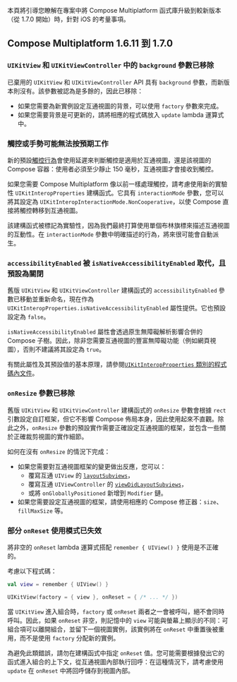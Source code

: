 [//]: # (title: iOS 遷移指南)

本頁將引導您瞭解在專案中將 Compose Multiplatform 函式庫升級到較新版本（從 1.7.0 開始）時，針對 iOS 的考量事項。

## Compose Multiplatform 1.6.11 到 1.7.0

### `UIKitView` 和 `UIKitViewController` 中的 `background` 參數已移除

已棄用的 `UIKitView` 和 `UIKitViewController` API 具有 `background` 參數，而新版本則沒有。該參數被認為是多餘的，因此已移除：

*   如果您需要為新實例設定互通視圖的背景，可以使用 `factory` 參數來完成。
*   如果您需要背景是可更新的，請將相應的程式碼放入 `update` lambda 運算式中。

### 觸控或手勢可能無法按預期工作

新的預設[觸控行為](compose-ios-touch.md)會使用延遲來判斷觸控是適用於互通視圖，還是該視圖的 Compose 容器：使用者必須至少靜止 150 毫秒，互通視圖才會接收到觸控。

如果您需要 Compose Multiplatform 像以前一樣處理觸控，請考慮使用新的實驗性 `UIKitInteropProperties` 建構函式。它具有 `interactionMode` 參數，您可以將其設定為 `UIKitInteropInteractionMode.NonCooperative`，以使 Compose 直接將觸控轉移到互通視圖。

該建構函式被標記為實驗性，因為我們最終打算使用單個布林旗標來描述互通視圖的互動性。在 `interactionMode` 參數中明確描述的行為，將來很可能會自動派生。

### `accessibilityEnabled` 被 `isNativeAccessibilityEnabled` 取代，且預設為關閉

舊版 `UIKitView` 和 `UIKitViewController` 建構函式的 `accessibilityEnabled` 參數已移動並重新命名，現在作為 `UIKitInteropProperties.isNativeAccessibilityEnabled` 屬性提供。它也預設設定為 `false`。

`isNativeAccessibilityEnabled` 屬性會透過原生無障礙解析影響合併的 Compose 子樹。因此，除非您需要互通視圖的豐富無障礙功能（例如網頁視圖），否則不建議將其設定為 `true`。

有關此屬性及其預設值的基本原理，請參閱[`UIKitInteropProperties` 類別的程式碼內文件](https://github.com/JetBrains/compose-multiplatform-core/blob/jb-main/compose/ui/ui/src/uikitMain/kotlin/androidx/compose/ui/viewinterop/UIKitInteropProperties.uikit.kt)。

### `onResize` 參數已移除

舊版 `UIKitView` 和 `UIKitViewController` 建構函式的 `onResize` 參數會根據 `rect` 引數設定自訂框架，但它不影響 Compose 佈局本身，因此使用起來不直觀。除此之外，`onResize` 參數的預設實作需要正確設定互通視圖的框架，並包含一些關於正確裁剪視圖的實作細節。 <!-- TODO: what's wrong with that exactly? -->

如何在沒有 `onResize` 的情況下完成：

*   如果您需要對互通視圖框架的變更做出反應，您可以：
    *   覆寫互通 `UIView` 的 [`layoutSubviews`](https://developer.apple.com/documentation/uikit/uiview/1622482-layoutsubviews)，
    *   覆寫互通 `UIViewController` 的 [`viewDidLayoutSubviews`](https://developer.apple.com/documentation/uikit/uiviewcontroller/1621398-viewdidlayoutsubviews)，
    *   或將 `onGloballyPositioned` 新增到 `Modifier` 鏈。
*   如果您需要設定互通視圖的框架，請使用相應的 Compose 修正器：`size`、`fillMaxSize` 等。

### 部分 `onReset` 使用模式已失效

將非空的 `onReset` lambda 運算式搭配 `remember { UIView() }` 使用是不正確的。

考慮以下程式碼：

```kotlin
val view = remember { UIView() }

UIKitView(factory = { view }, onReset = { /* ... */ })
```

當 `UIKitView` 進入組合時，`factory` 或 `onReset` 兩者之一會被呼叫，絕不會同時呼叫。因此，如果 `onReset` 非空，則記憶中的 `view` 可能與螢幕上顯示的不同：可組合項可以離開組合，並留下一個視圖實例，該實例將在 `onReset` 中重置後被重用，而不是使用 `factory` 分配新的實例。

為避免此類錯誤，請勿在建構函式中指定 `onReset` 值。您可能需要根據發出它的函式進入組合的上下文，從互通視圖內部執行回呼：在這種情況下，請考慮使用 `update` 在 `onReset` 中將回呼儲存到視圖內部。